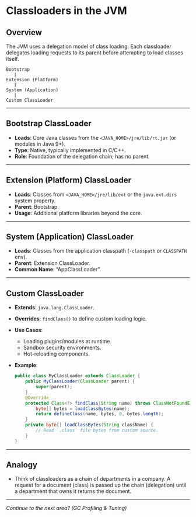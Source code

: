# Classloaders in the JVM

## Overview

The JVM uses a delegation model of class loading. Each classloader delegates loading requests to its parent before attempting to load classes itself.

```ascii
Bootstrap
   |
Extension (Platform)
   |
System (Application)
   |
Custom ClassLoader
```

---

## Bootstrap ClassLoader

- **Loads**: Core Java classes from the `<JAVA_HOME>/jre/lib/rt.jar` (or modules in Java 9+).
- **Type**: Native, typically implemented in C/C++.
- **Role**: Foundation of the delegation chain; has no parent.

---

## Extension (Platform) ClassLoader

- **Loads**: Classes from `<JAVA_HOME>/jre/lib/ext` or the `java.ext.dirs` system property.
- **Parent**: Bootstrap.
- **Usage**: Additional platform libraries beyond the core.

---

## System (Application) ClassLoader

- **Loads**: Classes from the application classpath (`-classpath` or `CLASSPATH` env).
- **Parent**: Extension ClassLoader.
- **Common Name**: “AppClassLoader”.

---

## Custom ClassLoader

- **Extends**: `java.lang.ClassLoader`.
- **Overrides**: `findClass()` to define custom loading logic.
- **Use Cases**:
  - Loading plugins/modules at runtime.
  - Sandbox security environments.
  - Hot-reloading components.
- **Example**:

  ```java
  public class MyClassLoader extends ClassLoader {
      public MyClassLoader(ClassLoader parent) {
          super(parent);
      }
      @Override
      protected Class<?> findClass(String name) throws ClassNotFoundException {
          byte[] bytes = loadClassBytes(name);
          return defineClass(name, bytes, 0, bytes.length);
      }
      private byte[] loadClassBytes(String className) {
          // Read `.class` file bytes from custom source.
      }
  }
  ```

---

## Analogy

- Think of classloaders as a chain of departments in a company. A request for a document (class) is passed up the chain (delegation) until a department that owns it returns the document.

---

*Continue to the next area? (GC Profiling & Tuning)*

